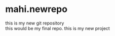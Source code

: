 # mahi.newrepo
this is my new git repository
<br>
this would be my final repo.
this is my new project

